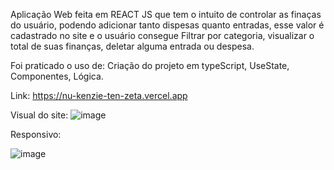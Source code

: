 Aplicação Web feita em REACT JS que tem o intuito de controlar as finaças do usuário, podendo adicionar tanto dispesas quanto entradas, esse valor é cadastrado no site e o usuário consegue Filtrar por categoria, visualizar o total de suas finanças, deletar alguma entrada ou despesa. 

Foi praticado o uso de: Criação do projeto em typeScript, UseState, Componentes, 
Lógica.

Link: https://nu-kenzie-ten-zeta.vercel.app

Visual do site:
![image](https://user-images.githubusercontent.com/96635752/199027027-473dcf51-db6f-483c-95a2-62fac1c3d92c.png)


Responsivo:

![image](https://user-images.githubusercontent.com/96635752/199027096-96cb9596-0be7-4781-a4fa-e56886b4e128.png)

